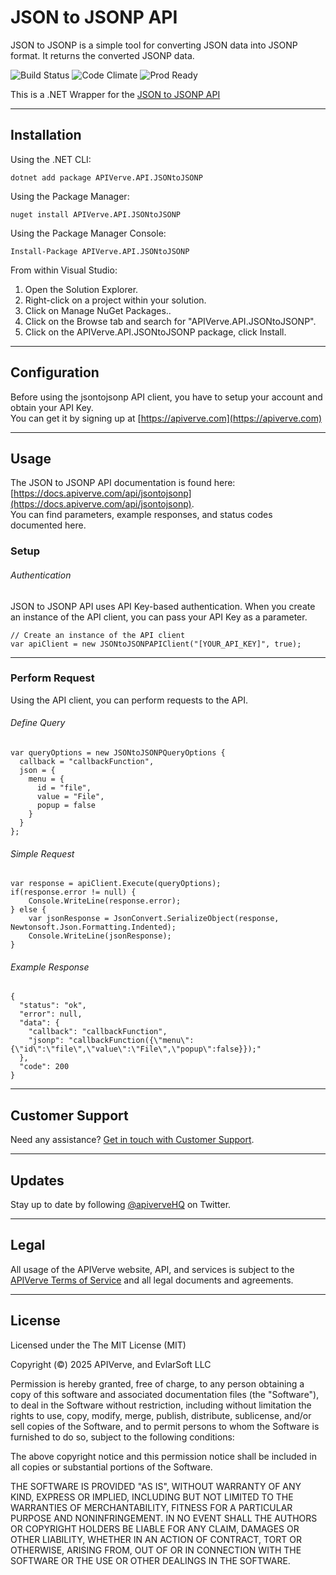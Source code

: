 JSON to JSONP API
============

JSON to JSONP is a simple tool for converting JSON data into JSONP format. It returns the converted JSONP data.

![Build Status](https://img.shields.io/badge/build-passing-green)
![Code Climate](https://img.shields.io/badge/maintainability-B-purple)
![Prod Ready](https://img.shields.io/badge/production-ready-blue)

This is a .NET Wrapper for the [JSON to JSONP API](https://apiverve.com/marketplace/api/jsontojsonp)

---

## Installation

Using the .NET CLI:
```
dotnet add package APIVerve.API.JSONtoJSONP
```

Using the Package Manager:
```
nuget install APIVerve.API.JSONtoJSONP
```

Using the Package Manager Console:
```
Install-Package APIVerve.API.JSONtoJSONP
```

From within Visual Studio:

1. Open the Solution Explorer.
2. Right-click on a project within your solution.
3. Click on Manage NuGet Packages..
4. Click on the Browse tab and search for "APIVerve.API.JSONtoJSONP".
5. Click on the APIVerve.API.JSONtoJSONP package, click Install.


---

## Configuration

Before using the jsontojsonp API client, you have to setup your account and obtain your API Key.  
You can get it by signing up at [https://apiverve.com](https://apiverve.com)

---

## Usage

The JSON to JSONP API documentation is found here: [https://docs.apiverve.com/api/jsontojsonp](https://docs.apiverve.com/api/jsontojsonp).  
You can find parameters, example responses, and status codes documented here.

### Setup

###### Authentication
JSON to JSONP API uses API Key-based authentication. When you create an instance of the API client, you can pass your API Key as a parameter.

```
// Create an instance of the API client
var apiClient = new JSONtoJSONPAPIClient("[YOUR_API_KEY]", true);
```

---


### Perform Request
Using the API client, you can perform requests to the API.

###### Define Query

```
var queryOptions = new JSONtoJSONPQueryOptions {
  callback = "callbackFunction",
  json = {
    menu = {
      id = "file",
      value = "File",
      popup = false
    }
  }
};
```

###### Simple Request

```
var response = apiClient.Execute(queryOptions);
if(response.error != null) {
	Console.WriteLine(response.error);
} else {
    var jsonResponse = JsonConvert.SerializeObject(response, Newtonsoft.Json.Formatting.Indented);
    Console.WriteLine(jsonResponse);
}
```

###### Example Response

```
{
  "status": "ok",
  "error": null,
  "data": {
    "callback": "callbackFunction",
    "jsonp": "callbackFunction({\"menu\":{\"id\":\"file\",\"value\":\"File\",\"popup\":false}});"
  },
  "code": 200
}
```

---

## Customer Support

Need any assistance? [Get in touch with Customer Support](https://apiverve.com/contact).

---

## Updates
Stay up to date by following [@apiverveHQ](https://twitter.com/apiverveHQ) on Twitter.

---

## Legal

All usage of the APIVerve website, API, and services is subject to the [APIVerve Terms of Service](https://apiverve.com/terms) and all legal documents and agreements.

---

## License
Licensed under the The MIT License (MIT)

Copyright (&copy;) 2025 APIVerve, and EvlarSoft LLC

Permission is hereby granted, free of charge, to any person obtaining a copy of this software and associated documentation files (the "Software"), to deal in the Software without restriction, including without limitation the rights to use, copy, modify, merge, publish, distribute, sublicense, and/or sell copies of the Software, and to permit persons to whom the Software is furnished to do so, subject to the following conditions:

The above copyright notice and this permission notice shall be included in all copies or substantial portions of the Software.

THE SOFTWARE IS PROVIDED "AS IS", WITHOUT WARRANTY OF ANY KIND, EXPRESS OR IMPLIED, INCLUDING BUT NOT LIMITED TO THE WARRANTIES OF MERCHANTABILITY, FITNESS FOR A PARTICULAR PURPOSE AND NONINFRINGEMENT. IN NO EVENT SHALL THE AUTHORS OR COPYRIGHT HOLDERS BE LIABLE FOR ANY CLAIM, DAMAGES OR OTHER LIABILITY, WHETHER IN AN ACTION OF CONTRACT, TORT OR OTHERWISE, ARISING FROM, OUT OF OR IN CONNECTION WITH THE SOFTWARE OR THE USE OR OTHER DEALINGS IN THE SOFTWARE.